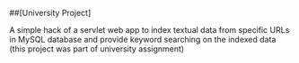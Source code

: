 ##[University Project]

A simple hack of a servlet web app to index textual data from specific URLs in MySQL database and provide keyword searching on the indexed data (this project was part of university assignment)
